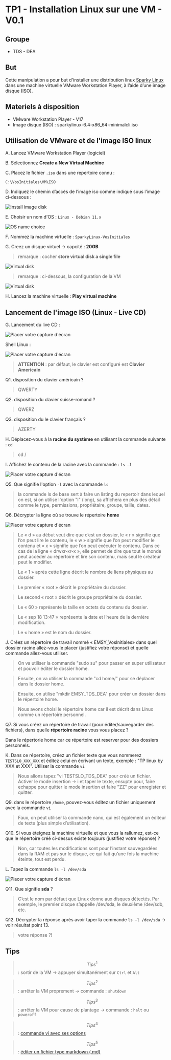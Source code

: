 # TP1 - Installation Linux sur une VM - V0.1

## Groupe 

- TDS - DEA 

## But 

Cette manipulation a pour but d'installer une distribution linux [Sparky Linux](https://sparkylinux.org/) dans une machine virtuelle VMware Workstation Player, à l’aide d’une image disque (ISO).

## Materiels à disposition 

- VMware Workstation Player - V17
- Image disque (ISO) : sparkylinux-6.4-x86_64-minimalcli.iso

## Utilisation de VMware et de l'image ISO linux 

A. Lancez VMware Workstation Player (logiciel)  

B. Sélectionnez **Create a New Virtual Machine** 

C. Placez le fichier `.iso` dans une repertoire connu : 

`C:\VosInitiales\VM\ISO`

D. Indiquez le chemin d’accès de l’image iso comme indiqué sous l’image ci-dessous :

![install image disk](/Images/Install_ISO.jpg) 

E. Choisir un nom d'OS : `Linux - Debian 11.x` 

![OS name choice](/Images/OS_Choice.jpg) 

F. Nommez la machine virtuelle : `SparkyLinux-VosInitiales` 

G. Creez un disque virtuel -> capcité : **20GB** 

> remarque : cocher **store virtual disk a single file**

![Virtual disk](/Images/VirtualDisk.jpg) 

> remarque : ci-dessous, la configuration de la VM 

![Virtual disk](/Images/VM_Config.jpg) 

H. Lancez la machine virtuelle : **Play virtual machine** 

## Lancement de l'image ISO (Linux - Live CD) 

G. Lancement du live CD : 

![Placer votre capture d'écran](Images/Lancement_du_live_CD.png) 

Shell Linux : 

![Placer votre capture d'écran](Images/Shell_Linux.png) 

> **ATTENTION** : par défaut, le clavier est configuré est **Clavier Americain**

Q1. disposition du clavier américain ?

> QWERTY

Q2. disposition du clavier suisse-romand ?

> QWERZ

Q3. disposition du le clavier français ? 

> AZERTY


H. Déplacez-vous à la **racine du système** en utilisant la commande suivante : `cd` 

> cd /

I. Affichez le contenu de la racine avec la commande : `ls –l`	

![Placer votre capture d'écran](Images/contenu_de_la_racine.png) 

Q5. Que signifie l'option `-l` avec la commande `ls` 

> la commande ls de base sert à faire un listing du repertoir dans lequel on est, si on utilise l'option "l" (long), sa affichera en plus des détail comme le type, permissions, propriétaire, groupe, taille, dates.

Q6. Décrypter la ligne où se trouve le répertoire **home**    

![Placer votre capture d'écran](Images/répertoire_home.png)

> Le « d » au début veut dire que c’est un dossier, le « r » signifie que l’on peut lire le contenu, le « w » signifie que l’on peut modifier le contenu et « x » signifie que l’on peut exécuter le contenu. Dans ce cas de la ligne « drwxr-xr-x », elle permet de dire que tout le monde peut accéder au répertoire et lire son contenu, mais seul le créateur peut le modifier.

>Le « 1 » après cette ligne décrit le nombre de liens physiques au dossier.

>Le premier « root » décrit le propriétaire du dossier.

>Le second « root » décrit le groupe propriétaire du dossier.

>Le « 60 » représente la taille en octets du contenu du dossier.

>Le « sep 18 13:47 » représente la date et l’heure de la dernière modification.

>Le « home » est le nom du dossier.


J. Créez un répertoire de travail nommé « EMSY_VosInitiales» dans quel dossier racine allez-vous le placer (justifiez votre réponse) et quelle commande allez-vous utiliser. 

> On va utiliser la commande "sudo su" pour passer en super utilisateur et pouvoir éditer le dossier home.

> Ensuite, on va utiliser la commande "cd home/" pour se déplacer dans le dossier home.

> Ensuite, on utilise "mkdir EMSY_TDS_DEA" pour créer un dossier dans le répertoire home.

> Nous avons choisi le répertoire home car il est décrit dans Linux comme un répertoire personnel.

Q7. Si vous créez un répertoire de travail (pour éditer/sauvegarder des fichiers), dans quelle **répertoire racine** vous vous placez ? 

Dans le répertorie home car ce répertoire est reserver pour des dossiers personnels.


K. Dans ce répertoire, créez un fichier texte que vous nommerez `TESTSLO_XXX_XXX` et éditez celui en écrivant un texte, exemple : "TP linux by XXX et XXX".
	Utiliser la commande `vi`

> Nous allons tapez "vi TESTSLO_TDS_DEA" pour créé un fichier.
> Activer le mode insertion → i et taper le texte, ensupte pour, faire echappe pour quitter le mode insertion et faire "ZZ" pour enregister et quitter.

Q9. dans le répertoire `/home`, pouvez-vous éditez un fichier uniquement avec la commande `vi` 

> Faux, on peut utiliser la commande nano, qui est également un éditeur de texte (plus simple d’utilisation).

Q10. Si vous éteignez la machine virtuelle et que vous la rallumez, est-ce que le répertoire créé ci-dessus existe toujours (justifiez votre réponse) ? 

> Non, car toutes les modifications sont pour l’instant sauvegardées dans la RAM et pas sur le disque, ce qui fait qu’une fois la machine éteinte, tout est perdu.

L. Tapez la commande `ls -l /dev/sda` 

![Placer votre capture d'écran](Images/command_sda.png) 

Q11. Que signifie **sda** ? 

> C’est le nom par défaut que Linux donne aux disques détectés. Par exemple, le premier disque s’appelle /dev/sda, le deuxième /dev/sdb, etc.

Q12. Décrypter la réponse après avoir taper la commande `ls -l /dev/sda` -> voir résultat point 13.

> votre réponse ?!


## Tips 

> $$Tips^1$$ : sortir de la VM -> appuyer simultanément sur `Ctrl` et `Alt` 

> $$Tips^2$$ : arrêter la VM proprement -> commande : `shutdown`

> $$Tips^3$$ : arrêter la VM pour cause de plantage -> commande : `halt` ou `poweroff`

> $$Tips^4$$ : [commande vi avec ses options](https://www.linuxtricks.fr/wiki/guide-de-sur-vi-utilisation-de-vi)

> $$Tips^5$$ : [éditer un fichier type markdown (.md)](https://ashki23.github.io/markdown-latex.html)

